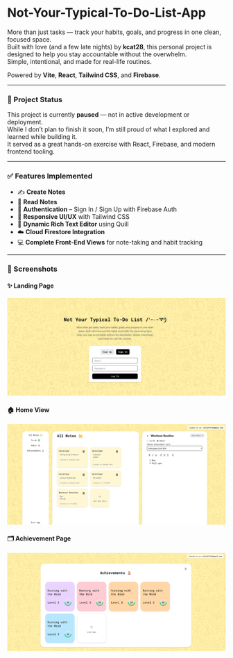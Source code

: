 # Not-Your-Typical-To-Do-List-App

More than just tasks — track your habits, goals, and progress in one clean, focused space.  
Built with love (and a few late nights) by **kcat28**, this personal project is designed to help you stay accountable without the overwhelm.  
Simple, intentional, and made for real-life routines.

Powered by **Vite**, **React**, **Tailwind CSS**, and **Firebase**.

---

### 🚧 Project Status  
This project is currently **paused** — not in active development or deployment.  
While I don’t plan to finish it soon, I’m still proud of what I explored and learned while building it.  
It served as a great hands-on exercise with React, Firebase, and modern frontend tooling.

---

### ✅ Features Implemented

- ✍️ **Create Notes**  
- 📖 **Read Notes**  
- 🔐 **Authentication** – Sign In / Sign Up with Firebase Auth  
- 🎨 **Responsive UI/UX** with Tailwind CSS  
- 📝 **Dynamic Rich Text Editor** using Quill  
- ☁️ **Cloud Firestore Integration**  
- 💻 **Complete Front-End Views** for note-taking and habit tracking  

---

### 📸 Screenshots

#### ✨ Landing Page  
![Landing Page](./screenshots/landing-page.png)

#### 🏠 Home View  
![Home View](./screenshots/home-view-page.png)

#### 🗂️ Achievement Page  
![Achievement Page](./screenshots/achievement-page.png)


